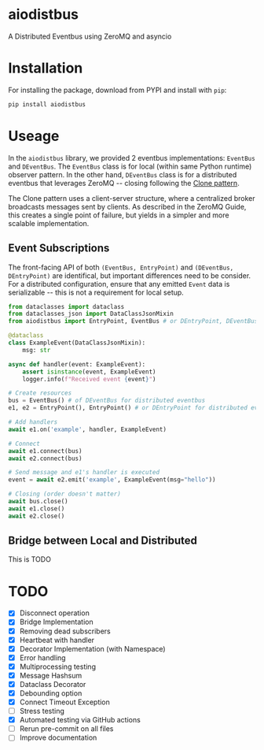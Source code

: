 # aiodistbus
A Distributed Eventbus using ZeroMQ and asyncio

# Installation

For installing the package, download from PYPI and install with ``pip``:

```bash
pip install aiodistbus
```

# Useage

In the ``aiodistbus`` library, we provided 2 eventbus implementations: ``EventBus`` and ``DEventBus``. The ``EventBus`` class is for local (within same Python runtime) observer pattern. In the other hand, ``DEventBus`` class is for a distributed eventbus that leverages ZeroMQ -- closing following the [Clone pattern](https://zguide.zeromq.org/docs/chapter5/).

The Clone pattern uses a client-server structure, where a centralized broker broadcasts messages sent by clients. As described in the ZeroMQ Guide, this creates a single point of failure, but yields in a simpler and more scalable implementation.

## Event Subscriptions

The front-facing API of both ``(EventBus, EntryPoint)`` and ``(DEventBus, DEntryPoint)`` are identifical, but important differences need to be consider. For a distributed configuration, ensure that any emitted ``Event`` data is serializable -- this is not a requirement for local setup.

```python
from dataclasses import dataclass
from dataclasses_json import DataClassJsonMixin
from aiodistbus import EntryPoint, EventBus # or DEntryPoint, DEventBus

@dataclass
class ExampleEvent(DataClassJsonMixin):
    msg: str

async def handler(event: ExampleEvent):
    assert isinstance(event, ExampleEvent)
    logger.info(f"Received event {event}")

# Create resources
bus = EventBus() # of DEventBus for distributed eventbus
e1, e2 = EntryPoint(), EntryPoint() # or DEntryPoint for distributed eventbus

# Add handlers
await e1.on('example', handler, ExampleEvent)

# Connect
await e1.connect(bus)
await e2.connect(bus)

# Send message and e1's handler is executed
event = await e2.emit('example', ExampleEvent(msg="hello"))

# Closing (order doesn't matter)
await bus.close()
await e1.close()
await e2.close()
```

## Bridge between Local and Distributed

This is TODO

# TODO
 - [x] Disconnect operation
 - [x] Bridge Implementation
 - [x] Removing dead subscribers
 - [x] Heartbeat with handler
 - [x] Decorator Implementation (with Namespace)
 - [x] Error handling
 - [x] Multiprocessing testing
 - [x] Message Hashsum
 - [x] Dataclass Decorator
 - [x] Debounding option
 - [x] Connect Timeout Exception
 - [ ] Stress testing
 - [x] Automated testing via GitHub actions
 - [ ] Rerun pre-commit on all files
 - [ ] Improve documentation
